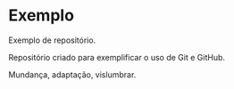 # Exemplo
Exemplo de repositório.

Repositório criado para exemplificar o uso de Git e GitHub.

Mundança, adaptação, vislumbrar.
